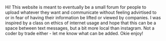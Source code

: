 Hi! This website is meant to eventually be a small forum for people to upload whatever they want and communicate without feeling advirtised to or in fear of having their information be lifted or viewed by companies. I was inspired by a class on ethics of internet usage and hope that this can be a space between text messages, but a bit more local than instagram. Not a coder by trade either - let me know what can be added. Okie enjoy!
